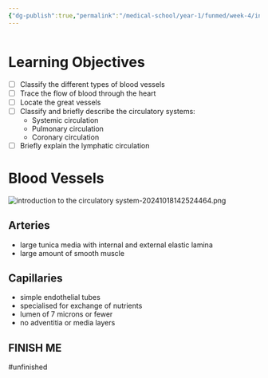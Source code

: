 ```yaml
---
{"dg-publish":true,"permalink":"/medical-school/year-1/funmed/week-4/introduction-to-the-circulatory-system/","tags":["funmed"]}
---
```


```table-of-contents
```
# Learning Objectives
- [ ] Classify the different types of blood vessels
- [ ] Trace the flow of blood through the heart
- [ ] Locate the great vessels
- [ ] Classify and briefly describe the circulatory systems:
	- Systemic circulation
	- Pulmonary circulation
	- Coronary circulation
- [ ] Briefly explain the lymphatic circulation

# Blood Vessels

![introduction to the circulatory system-20241018142524464.png](/img/user/Medical%20School/Year%201/funmed/week%204/attachments/introduction%20to%20the%20circulatory%20system-20241018142524464.png)

## Arteries
- large tunica media with internal and external elastic lamina
- large amount of smooth muscle

## Capillaries
- simple endothelial tubes
- specialised for exchange of nutrients
- lumen of 7 microns or fewer
- no adventitia or media layers

##  FINISH ME

#unfinished
